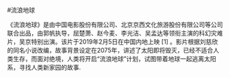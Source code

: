 #流浪地球

《流浪地球》是由中国电影股份有限公司、北京京西文化旅游股份有限公司等公司联合出品，由郭帆执导，屈楚萧、赵今麦、李光洁、吴孟达等领衔主演的科幻灾难片，吴京特别出演。该片于2019年2月5日在中国内地上映 [1]  。影片根据刘慈欣的同名小说改编，故事背景设定在2075年，讲述了太阳即将毁灭，已经不适合人类生存，而面对绝境，人类将开启“流浪地球”计划，试图带着地球一起逃离太阳系，寻找人类新家园的故事.
